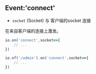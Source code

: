 ## Event:'connect'

- `socket` (Socket) 与 客户端的socket 连接

在来自客户端的连接上激发。

```js
io.on('connect',socket=>{
    // ...
})

io.of('/admin').on('connect',socket=>{
    // ... 
})
```